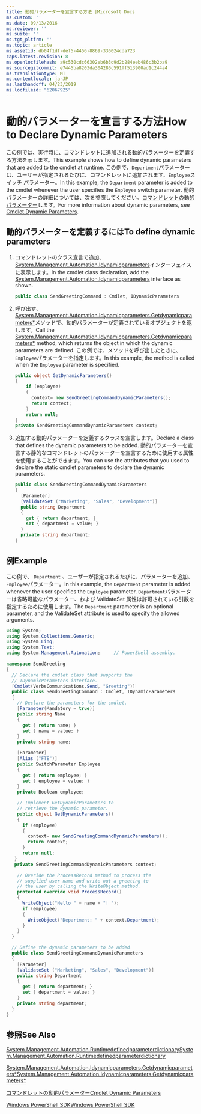 ```yaml
---
title: 動的パラメーターを宣言する方法 |Microsoft Docs
ms.custom: ''
ms.date: 09/13/2016
ms.reviewer: ''
ms.suite: ''
ms.tgt_pltfrm: ''
ms.topic: article
ms.assetid: db04f1df-def5-4456-8869-336024cda723
caps.latest.revision: 8
ms.openlocfilehash: a9c530cdc66302eb6b3d9d2b284eeb486c3b2ba9
ms.sourcegitcommit: e7445ba8203da304286c591ff513900ad1c244a4
ms.translationtype: MT
ms.contentlocale: ja-JP
ms.lasthandoff: 04/23/2019
ms.locfileid: "62067925"
---
```

# <a name="how-to-declare-dynamic-parameters"></a><span data-ttu-id="80bda-102">動的パラメーターを宣言する方法</span><span class="sxs-lookup"><span data-stu-id="80bda-102">How to Declare Dynamic Parameters</span></span>

<span data-ttu-id="80bda-103">この例では、実行時に、コマンドレットに追加される動的パラメーターを定義する方法を示します。</span><span class="sxs-lookup"><span data-stu-id="80bda-103">This example shows how to define dynamic parameters that are added to the cmdlet at runtime.</span></span> <span data-ttu-id="80bda-104">この例で、`Department`パラメーターは、ユーザーが指定されるたびに、コマンドレットに追加されます、`Employee`スイッチ パラメーター。</span><span class="sxs-lookup"><span data-stu-id="80bda-104">In this example, the `Department` parameter is added to the cmdlet whenever the user specifies the `Employee` switch parameter.</span></span> <span data-ttu-id="80bda-105">動的パラメーターの詳細については、次を参照してください。[コマンドレットの動的パラメーター](./cmdlet-dynamic-parameters.md)します。</span><span class="sxs-lookup"><span data-stu-id="80bda-105">For more information about dynamic parameters, see [Cmdlet Dynamic Parameters](./cmdlet-dynamic-parameters.md).</span></span>

## <a name="to-define-dynamic-parameters"></a><span data-ttu-id="80bda-106">動的パラメーターを定義するには</span><span class="sxs-lookup"><span data-stu-id="80bda-106">To define dynamic parameters</span></span>

1. <span data-ttu-id="80bda-107">コマンドレットのクラス宣言で追加、 [System.Management.Automation.Idynamicparameters](/dotnet/api/System.Management.Automation.IDynamicParameters)インターフェイスに表示します。</span><span class="sxs-lookup"><span data-stu-id="80bda-107">In the cmdlet class declaration, add the [System.Management.Automation.Idynamicparameters](/dotnet/api/System.Management.Automation.IDynamicParameters) interface as shown.</span></span>

   ```csharp
   public class SendGreetingCommand : Cmdlet, IDynamicParameters
   ```

2. <span data-ttu-id="80bda-108">呼び出す、 [System.Management.Automation.Idynamicparameters.Getdynamicparameters\*](/dotnet/api/System.Management.Automation.IDynamicParameters.GetDynamicParameters)メソッドで、動的パラメーターが定義されているオブジェクトを返します。</span><span class="sxs-lookup"><span data-stu-id="80bda-108">Call the [System.Management.Automation.Idynamicparameters.Getdynamicparameters\*](/dotnet/api/System.Management.Automation.IDynamicParameters.GetDynamicParameters) method, which returns the object in which the dynamic parameters are defined.</span></span> <span data-ttu-id="80bda-109">この例では、メソッドを呼び出したときに、`Employee`パラメーターを指定します。</span><span class="sxs-lookup"><span data-stu-id="80bda-109">In this example, the method is called when the `Employee` parameter is specified.</span></span>

   ```csharp
   public object GetDynamicParameters()
   {
       if (employee)
       {
         context= new SendGreetingCommandDynamicParameters();
         return context;
       }
       return null;
   }
   private SendGreetingCommandDynamicParameters context;
   ```

3. <span data-ttu-id="80bda-110">追加する動的パラメーターを定義するクラスを宣言します。</span><span class="sxs-lookup"><span data-stu-id="80bda-110">Declare a class that defines the dynamic parameters to be added.</span></span> <span data-ttu-id="80bda-111">動的パラメーターを宣言する静的なコマンドレットのパラメーターを宣言するために使用する属性を使用することができます。</span><span class="sxs-lookup"><span data-stu-id="80bda-111">You can use the attributes that you used to declare the static cmdlet parameters to declare the dynamic parameters.</span></span>

   ```csharp
   public class SendGreetingCommandDynamicParameters
   {
     [Parameter]
     [ValidateSet ("Marketing", "Sales", "Development")]
     public string Department
     {
       get { return department; }
       set { department = value; }
     }
     private string department;
   }
   ```

## <a name="example"></a><span data-ttu-id="80bda-112">例</span><span class="sxs-lookup"><span data-stu-id="80bda-112">Example</span></span>

<span data-ttu-id="80bda-113">この例で、 `Department` 、ユーザーが指定されるたびに、パラメーターを追加、`Employee`パラメーター。</span><span class="sxs-lookup"><span data-stu-id="80bda-113">In this example, the `Department` parameter is added whenever the user specifies the `Employee` parameter.</span></span> <span data-ttu-id="80bda-114">`Department`パラメーターは省略可能なパラメーター、および ValidateSet 属性は許可されている引数を指定するために使用します。</span><span class="sxs-lookup"><span data-stu-id="80bda-114">The `Department` parameter is an optional parameter, and the ValidateSet attribute is used to specify the allowed arguments.</span></span>

```csharp
using System;
using System.Collections.Generic;
using System.Linq;
using System.Text;
using System.Management.Automation;     // PowerShell assembly.

namespace SendGreeting
{
  // Declare the cmdlet class that supports the
  // IDynamicParameters interface.
  [Cmdlet(VerbsCommunications.Send, "Greeting")]
  public class SendGreetingCommand : Cmdlet, IDynamicParameters
  {
    // Declare the parameters for the cmdlet.
    [Parameter(Mandatory = true)]
    public string Name
    {
      get { return name; }
      set { name = value; }
    }
    private string name;

    [Parameter]
    [Alias ("FTE")]
    public SwitchParameter Employee
    {
      get { return employee; }
      set { employee = value; }
    }
    private Boolean employee;

    // Implement GetDynamicParameters to
    // retrieve the dynamic parameter.
    public object GetDynamicParameters()
    {
      if (employee)
      {
        context= new SendGreetingCommandDynamicParameters();
        return context;
      }
      return null;
   }
   private SendGreetingCommandDynamicParameters context;

    // Overide the ProcessRecord method to process the
    // supplied user name and write out a greeting to
    // the user by calling the WriteObject method.
    protected override void ProcessRecord()
    {
      WriteObject("Hello " + name + "! ");
      if (employee)
      {
        WriteObject("Department: " + context.Department);
      }
    }
  }

  // Define the dynamic parameters to be added
  public class SendGreetingCommandDynamicParameters
  {
    [Parameter]
    [ValidateSet ("Marketing", "Sales", "Development")]
    public string Department
    {
      get { return department; }
      set { department = value; }
    }
    private string department;
  }
}
```

## <a name="see-also"></a><span data-ttu-id="80bda-115">参照</span><span class="sxs-lookup"><span data-stu-id="80bda-115">See Also</span></span>

[<span data-ttu-id="80bda-116">System.Management.Automation.Runtimedefinedparameterdictionary</span><span class="sxs-lookup"><span data-stu-id="80bda-116">System.Management.Automation.Runtimedefinedparameterdictionary</span></span>](/dotnet/api/System.Management.Automation.RuntimeDefinedParameterDictionary)

[<span data-ttu-id="80bda-117">System.Management.Automation.Idynamicparameters.Getdynamicparameters\*</span><span class="sxs-lookup"><span data-stu-id="80bda-117">System.Management.Automation.Idynamicparameters.Getdynamicparameters\*</span></span>](/dotnet/api/System.Management.Automation.IDynamicParameters.GetDynamicParameters)

[<span data-ttu-id="80bda-118">コマンドレットの動的パラメーター</span><span class="sxs-lookup"><span data-stu-id="80bda-118">Cmdlet Dynamic Parameters</span></span>](./cmdlet-dynamic-parameters.md)

[<span data-ttu-id="80bda-119">Windows PowerShell SDK</span><span class="sxs-lookup"><span data-stu-id="80bda-119">Windows PowerShell SDK</span></span>](../windows-powershell-reference.md)